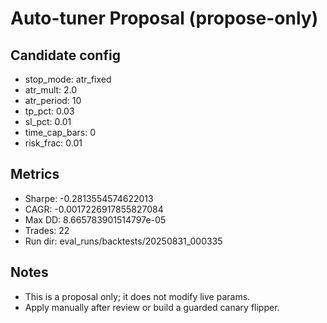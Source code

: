# Auto-tuner Proposal (propose-only)

## Candidate config
- stop_mode: atr_fixed
- atr_mult: 2.0
- atr_period: 10
- tp_pct: 0.03
- sl_pct: 0.01
- time_cap_bars: 0
- risk_frac: 0.01

## Metrics
- Sharpe: -0.2813554574622013
- CAGR: -0.0017226917855827084
- Max DD: 8.665783901514797e-05
- Trades: 22
- Run dir: eval_runs/backtests/20250831_000335

## Notes
- This is a proposal only; it does not modify live params.
- Apply manually after review or build a guarded canary flipper.
